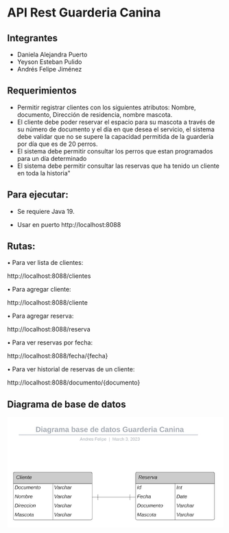 # API Rest Guarderia Canina

## Integrantes
* Daniela Alejandra Puerto
* Yeyson Esteban Pulido
* Andrés Felipe Jiménez 

## Requerimientos
* Permitir registrar clientes con los siguientes atributos: Nombre, documento, Dirección de residencia, nombre mascota.
* El cliente debe poder reservar el espacio para su mascota a través de su número de documento y el día en que desea el servicio, el sistema debe validar que no se supere la capacidad permitida de la guardería por día que es de 20 perros.
* El sistema debe permitir consultar los perros que estan programados para un día determinado
* El sistema debe permitir consultar las reservas que ha tenido un cliente en toda la historia"

## Para ejecutar:

* Se requiere Java 19.

* Usar en puerto http://localhost:8088

## Rutas:

•	Para ver lista de clientes: 


http://localhost:8088/clientes

•	Para agregar cliente: 


http://localhost:8088/cliente

•	Para agregar reserva: 


http://localhost:8088/reserva

•	Para ver reservas por fecha: 


http://localhost:8088/fecha/{fecha}

•	Para ver historial de reservas de un cliente: 


http://localhost:8088/documento/{documento}

## Diagrama de base de datos
![Diagrama de base de datos](https://raw.githubusercontent.com/PixelNote/Guarderia-Canina/main/Diagrama.jpeg)
